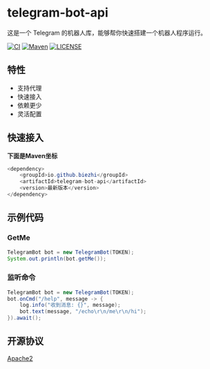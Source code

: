 # telegram-bot-api

这是一个 Telegram 的机器人库，能够帮你快速搭建一个机器人程序运行。

[![CI](https://img.shields.io/travis/biezhi/telegram-bot-api.svg)](https://travis-ci.org/biezhi/telegram-bot-api)
[![Maven](https://img.shields.io/maven-central/v/io.github.biezhi/telegram-bot-api.svg)](http://search.maven.org/#search%7Cga%7C1%7C/telegram-bot-api)
[![LICENSE](https://img.shields.io/badge/license-Apache%202-4EB1BA.svg)](LICENSE)

## 特性

- 支持代理
- 快速接入
- 依赖更少
- 灵活配置

## 快速接入

**下面是Maven坐标**

```java
<dependency>
    <groupId>io.github.biezhi</groupId>
    <artifactId>telegram-bot-api</artifactId>
    <version>最新版本</version>
</dependency>
```

## 示例代码

### GetMe

```java
TelegramBot bot = new TelegramBot(TOKEN);
System.out.println(bot.getMe());
```

### 监听命令

```java
TelegramBot bot = new TelegramBot(TOKEN);
bot.onCmd("/help", message -> {
    log.info("收到消息: {}", message);
    bot.text(message, "/echo\r\n/me\r\n/hi");
}).await();
```

## 开源协议

[Apache2](LICENSE)

